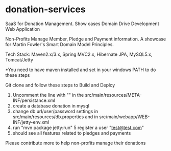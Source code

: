 donation-services
=================

SaaS for Donation Management. Show cases Domain Drive Development Web Application

Non-Profits Manage Member, Pledge and Payment information. A showcase for Martin Fowler's Smart Domain Model Principles.

Tech Stack:
Maven2.x/3.x, Spring MVC2.x, Hibernate JPA, MySQL5.x, Tomcat/Jetty


*You need to have maven installed and set in your windows PATH to do these steps

Git clone and follow these steps to Build and Deploy

1) Uncomment the line with "<property name="hibernate.hbm2ddl.auto" value="create" />"
   in the src/main/resources/META-INF/persistance.xml
2) create a database donation in mysql
3) change db url/user/password settings in src/main/resources/db.properties and in src/main/webapp/WEB-INF/jetty-env.xml
4) run "mvn package jetty:run"
5 register a user "test@test.com"
6) should see all features related to pledges and payments

Please contribute more to help non-profits manage their donations
